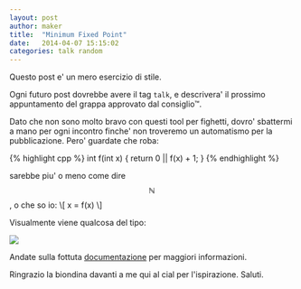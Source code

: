 ```yaml
---
layout: post
author: maker
title:  "Minimum Fixed Point"
date:   2014-04-07 15:15:02
categories: talk random
---
```


Questo post e' un mero esercizio di stile.

Ogni futuro post dovrebbe avere il tag `talk`, e descrivera' il prossimo
appuntamento del grappa approvato dal consiglio™.

Dato che non sono molto bravo con questi tool per fighetti, dovro' sbattermi a
mano per ogni incontro finche' non troveremo un automatismo per la pubblicazione.
Pero' guardate che roba:

{% highlight cpp %}
int f(int x)
{
   return 0 || f(x) + 1;
}
{% endhighlight %}

sarebbe piu' o meno come dire $$\mathbb{N}$$, o che so io:
\\[ x = f(x) \\]

Visualmente viene qualcosa del tipo:
<div>
  <img src="{{ site.baseurl }}/ouroboros.png"> </img>
</div>

Andate sulla fottuta [documentazione][jekyll] per maggiori informazioni.

Ringrazio la biondina davanti a me qui al cial per l'ispirazione.  Saluti.

[jekyll]:    http://jekyllrb.com
